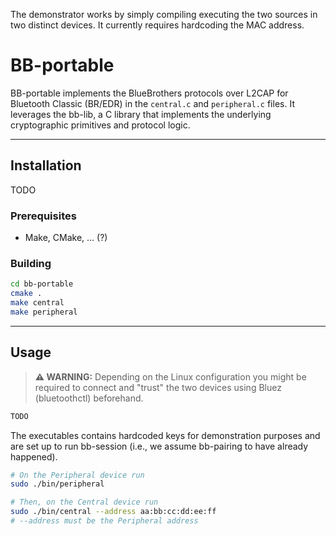 
The demonstrator works by simply compiling executing the two sources in two distinct devices. It currently requires hardcoding the MAC address.



# BB-portable

BB-portable implements the BlueBrothers protocols over L2CAP for Bluetooth Classic (BR/EDR) in the `central.c` and `peripheral.c` files.
It leverages the bb-lib, a C library that implements the underlying cryptographic primitives and protocol logic.

---

## Installation

TODO

### Prerequisites

* Make, CMake, ... (?)

### Building

```bash
cd bb-portable
cmake .
make central
make peripheral
```
---

## Usage


> **⚠️ WARNING:** Depending on the Linux configuration you might be required to connect and "trust" the two devices using Bluez (bluetoothctl) beforehand.

```bash
TODO
```


The executables contains hardcoded keys for demonstration purposes and are set up to run bb-session (i.e., we assume bb-pairing to have already happened).


```bash
# On the Peripheral device run
sudo ./bin/peripheral

# Then, on the Central device run
sudo ./bin/central --address aa:bb:cc:dd:ee:ff
# --address must be the Peripheral address
```